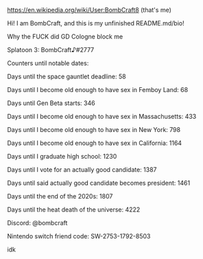https://en.wikipedia.org/wiki/User:BombCraft8 (that's me)

Hi! I am BombCraft, and this is my unfinished README.md/bio!

Why the FUCK did GD Cologne block me

Splatoon 3: BombCraft♪#2777

Counters until notable dates:

Days until the space gauntlet deadline: 58

Days until I become old enough to have sex in Femboy Land: 68

Days until Gen Beta starts: 346

Days until I become old enough to have sex in Massachusetts: 433

Days until I become old enough to have sex in New York: 798

Days until I become old enough to have sex in California: 1164

Days until I graduate high school: 1230

Days until I vote for an actually good candidate: 1387

Days until said actually good candidate becomes president: 1461

Days until the end of the 2020s: 1807

Days until the heat death of the universe: 4222

Discord: @bombcraft

Nintendo switch friend code: SW-2753-1792-8503

idk
